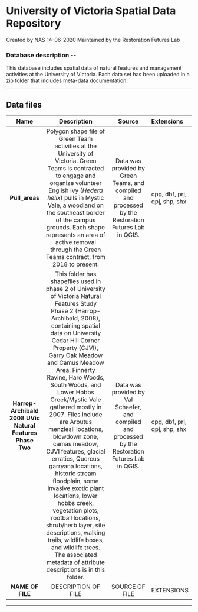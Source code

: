 # University of Victoria Spatial Data Repository

Created by NAS 14-06-2020
Maintained by the Restoration Futures Lab

### Database description --

This database includes spatial data of natural features and management activities at the University of Victoria. Each data set has been uploaded in a zip folder that includes meta-data documentation.

*** 

## Data files

| Name | Description | Source | Extensions |
| :---: | :---: | :---: | :--- |
| <b>Pull_areas</b> | Polygon shape file of Green Team activities at the University of Victoria. Green Teams is contracted to engage and organize volunteer English Ivy (<i>Hedera helix</i>) pulls in Mystic Vale, a woodland on the southeast border of the campus grounds. Each shape represents an area of active removal through the Green Teams contract, from 2018 to present. | Data was provided by Green Teams, and compiled and processed by the Restoration Futures Lab in QGIS. | cpg, dbf, prj, qpj, shp, shx |
| <b>Harrop-Archibald 2008 UVic Natural Features Phase Two</b> | This folder has shapefiles used in phase 2 of University of Victoria Natural Features Study Phase 2 (Harrop-Archibald, 2008), containing spatial data on University Cedar Hill Corner Property (CJVI), Garry Oak Meadow and Camus Meadow Area, Finnerty Ravine, Haro Woods, South Woods, and Lower Hobbs Creek/Mystic Vale gathered mostly in 2007.  Files include are Arbutus menziesii locations, blowdown zone, camas meadow, CJVI features, glacial erratics, Quercus garryana locations, historic stream floodplain, some invasive exotic plant locations, lower hobbs creek, vegetation plots, rootball locations, shrub/herb layer, site descriptions, walking trails, wildlife boxes, and wildlife trees. The associated metadata of attribute descriptions is in this folder. | Data was provided by Val Schaefer, and compiled and processed by the Restoration Futures Lab in QGIS. | cpg, dbf, prj, qpj, shp, shx |
| <b>NAME OF FILE</b> | DESCRIPTION OF FILE | SOURCE OF FILE | EXTENSIONS | 


*** 